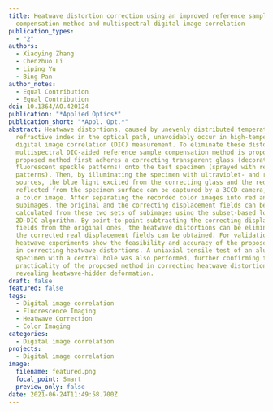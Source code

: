 ```yaml
---
title: Heatwave distortion correction using an improved reference sample
  compensation method and multispectral digital image correlation
publication_types:
  - "2"
authors:
  - Xiaoying Zhang
  - Chenzhuo Li
  - Liping Yu
  - Bing Pan
author_notes:
  - Equal Contribution
  - Equal Contribution
doi: 10.1364/AO.420124
publication: "*Applied Optics*"
publication_short: "*Appl. Opt.*"
abstract: Heatwave distortions, caused by unevenly distributed temperature and
  refractive index in the optical path, unavoidably occur in high-temperature
  digital image correlation (DIC) measurement. To eliminate these distortions, a
  multispectral DIC-aided reference sample compensation method is proposed. The
  proposed method first adheres a correcting transparent glass (decorated with
  fluorescent speckle patterns) onto the test specimen (sprayed with red speckle
  patterns). Then, by illuminating the specimen with ultraviolet- and red-light
  sources, the blue light excited from the correcting glass and the red light
  reflected from the specimen surface can be captured by a 3CCD camera, forming
  a color image. After separating the recorded color images into red and blue
  subimages, the original and the correcting displacement fields can be
  calculated from these two sets of subimages using the subset-based local
  2D-DIC algorithm. By point-to-point subtracting the correcting displacement
  fields from the original ones, the heatwave distortions can be eliminated, and
  the corrected real displacement fields can be obtained. For validation, static
  heatwave experiments show the feasibility and accuracy of the proposed method
  in correcting heatwave distortions. A uniaxial tensile test of an aluminum
  specimen with a central hole was also performed, further confirming the
  practicality of the proposed method in correcting heatwave distortions and
  revealing heatwave-hidden deformation.
draft: false
featured: false
tags:
  - Digital image correlation
  - Fluorescence Imaging
  - Heatwave Correction
  - Color Imaging
categories:
  - Digital image correlation
projects:
  - Digital image correlation
image:
  filename: featured.png
  focal_point: Smart
  preview_only: false
date: 2021-06-24T11:49:58.700Z
---
```


